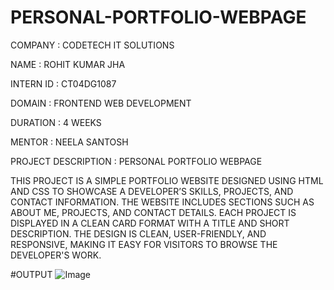 # PERSONAL-PORTFOLIO-WEBPAGE
COMPANY : CODETECH IT SOLUTIONS

NAME : ROHIT KUMAR JHA

INTERN ID : CT04DG1087

DOMAIN : FRONTEND WEB DEVELOPMENT

DURATION : 4 WEEKS

MENTOR : NEELA SANTOSH

PROJECT DESCRIPTION : PERSONAL PORTFOLIO WEBPAGE

THIS PROJECT IS A SIMPLE PORTFOLIO WEBSITE DESIGNED USING HTML AND CSS TO SHOWCASE A DEVELOPER’S SKILLS, PROJECTS, AND CONTACT INFORMATION. THE WEBSITE INCLUDES SECTIONS SUCH AS ABOUT ME, PROJECTS, AND CONTACT DETAILS. EACH PROJECT IS DISPLAYED IN A CLEAN CARD FORMAT WITH A TITLE AND SHORT DESCRIPTION. THE DESIGN IS CLEAN, USER-FRIENDLY, AND RESPONSIVE, MAKING IT EASY FOR VISITORS TO BROWSE THE DEVELOPER'S WORK.

#OUTPUT
![Image](https://github.com/user-attachments/assets/537c4898-006c-48ad-b629-f36dbb13a783)

